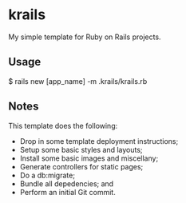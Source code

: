 # krails
My simple template for Ruby on Rails projects.

## Usage
$ rails new [app_name] -m .krails/krails.rb

## Notes
This template does the following:

- Drop in some template deployment instructions;
- Setup some basic styles and layouts;
- Install some basic images and miscellany;
- Generate controllers for static pages;
- Do a db:migrate;
- Bundle all depedencies; and
- Perform an initial Git commit.
